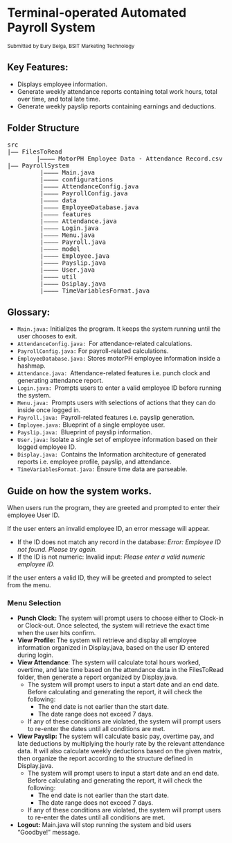 <H1>Terminal-operated Automated Payroll System</H1>
<small>Submitted by Eury Belga, BSIT Marketing Technology</small>
<H2>Key Features:</H2>
<ul>
    <li>Displays employee information.</li>
    <li>Generate weekly attendance reports containing total work hours, total over time, and total late time.</li>
    <li>Generate weekly payslip reports containing earnings and deductions.</li>
</ul>
<h2>Folder Structure</h2>
<pre>
src
|—— FilesToRead
        |———— MotorPH Employee Data - Attendance Record.csv
|—— PayrollSystem
         |———— Main.java
         |———— configurations
		 |———— AttendanceConfig.java
		 |———— PayrollConfig.java
         |———— data
		 |———— EmployeeDatabase.java
         |———— features
		 |———— Attendance.java
		 |———— Login.java
		 |———— Menu.java
		 |———— Payroll.java
         |———— model
		 |———— Employee.java
		 |———— Payslip.java
		 |———— User.java
         |———— util
		 |———— Dsiplay.java
		 |———— TimeVariablesFormat.java
</pre>
<h2>Glossary:</h2>
<ul>
<li><code>Main.java:</code> Initializes the program. It keeps the system running until the user chooses to exit.</li>
<li><code>AttendanceConfig.java: </code>For attendance-related calculations.</li>
<li><code>PayrollConfig.java:</code> For payroll-related calculations.</li>
<li><code>EmployeeDatabase.java:</code> Stores motorPH employee information inside a hashmap.</li>
<li><code>Attendance.java: </code>Attendance-related features i.e. punch clock and generating attendance report.</li>
<li><code>Login.java: </code>Prompts users to enter a valid employee ID before running the system.</li>
<li><code>Menu.java: </code>Prompts users with selections of actions that they can do inside once logged in.</li>
<li><code>Payroll.java: </code>Payroll-related features i.e. payslip generation.</li>
<li><code>Employee.java:</code> Blueprint of a single employee user.&nbsp;</li>
<li><code>Payslip.java: </code>Blueprint of payslip information.</li>
<li><code>User.java:</code> Isolate a single set of employee information based on their logged employee ID.</li>
<li><code>Display.java: </code>Contains the Information architecture of generated reports i.e. employee profile, payslip, and attendance.</li>
<li><code>TimeVariablesFormat.java:</code> Ensure time data are parseable.</li>
</ul>
<h2>Guide on how the system works.</h2>
<p>When users run the program, they are greeted and prompted to enter their employee User ID.</p>
<p>If the user enters an invalid employee ID, an error message will appear.</p>
<ul>
<li>If the ID does not match any record in the database:<em> Error: Employee ID not found. Please try again.&nbsp;</em></li>
<li>If the ID is not numeric: Invalid input: <em>Please enter a valid numeric employee ID.</em></li>
</ul>
<p>If the user enters a valid ID, they will be greeted and prompted to select from the menu.</p>
<h3>Menu Selection</h3>
<ul>
<li><strong>Punch Clock:</strong> The system will prompt users to choose either to Clock-in or Clock-out. Once selected, the system will retrieve the exact time when the user hits confirm.</li>
<li><strong>View Profile: </strong>The system will retrieve and display all employee information organized in Display.java, based on the user ID entered during login.</li>
<li><strong>View Attendance</strong>: The system will calculate total hours worked, overtime, and late time based on the attendance data in the FilesToRead folder, then generate a report organized by Display.java.<br />
<ul>
<li>The system will prompt users to input a start date and an end date. Before calculating and generating the report, it will check the following:
<ul>
<li>The end date is not earlier than the start date.</li>
<li>The date range does not exceed 7 days.</li>
</ul>
</li>
<li>If any of these conditions are violated, the system will prompt users to re-enter the dates until all conditions are met.</li>
</ul>
</li>
<li><strong>View Payslip: </strong>The system will calculate basic pay, overtime pay, and late deductions by multiplying the hourly rate by the relevant attendance data. It will also calculate weekly deductions based on the given matrix, then organize the report according to the structure defined in Display.java.<br />
<ul>
<li>The system will prompt users to input a start date and an end date. Before calculating and generating the report, it will check the following:
<ul>
<li>The end date is not earlier than the start date.</li>
<li>The date range does not exceed 7 days.</li>
</ul>
</li>
<li>If any of these conditions are violated, the system will prompt users to re-enter the dates until all conditions are met.</li>
</ul>
</li>
<li><strong>Logout:</strong> Main.java will stop running the system and bid users &ldquo;Goodbye!&rdquo; message.</li>
</ul>

